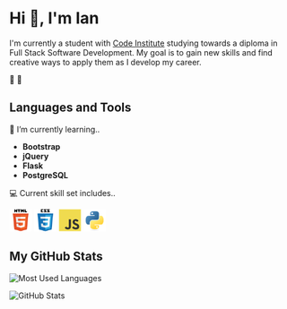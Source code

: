 # Hi :wave:, I'm Ian

I'm currently a student with [Code Institute](https://codeinstitute.net/) studying towards a diploma in Full Stack Software Development. My goal is to gain new skills and find creative ways to apply them as I develop my career.

:round_pushpin: :wales:

## Languages and Tools

:seedling: I’m currently learning..

- **Bootstrap**
- **jQuery**
- **Flask**
- **PostgreSQL**

:computer: Current skill set includes..

<img src="https://raw.githubusercontent.com/devicons/devicon/master/icons/html5/html5-original-wordmark.svg" alt="html5" width="40" height="40"/>
<img src="https://raw.githubusercontent.com/devicons/devicon/master/icons/css3/css3-original-wordmark.svg" alt="css3" width="40" height="40"/>
<img src="https://raw.githubusercontent.com/devicons/devicon/master/icons/javascript/javascript-original.svg" alt="javascript" width="40" height="40"/> 
<img src="https://raw.githubusercontent.com/devicons/devicon/master/icons/python/python-original.svg" alt="python" width="40" height="40"/>

## My GitHub Stats

![Most Used Languages](https://github-readme-stats.vercel.app/api/top-langs?username=ianmeigh&show_icons=true&locale=en&layout=compact&theme=tokyonight)

![GitHub Stats](https://github-readme-stats.vercel.app/api?username=ianmeigh&show_icons=true&theme=tokyonight)
